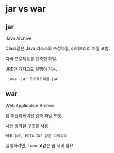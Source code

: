 # jar vs war

## jar 

Java Archive

Class같은 Java 리소스와 속성파일, 라이브러리 파일 포함. 

자바 프로젝트를 압축한 파일. 

JRE만 가지고도 실행이 가능.

     java -jar 프로젝트이름.jar

## war 

Web Application Archive

웹 어플리케이션 압축 파일 포맷. 

사전 정의된 구조를 사용. 

    WEB-INF, META-INF 같은 디렉토리

실행하려면, Tomcat같은 웹 서버 필요
